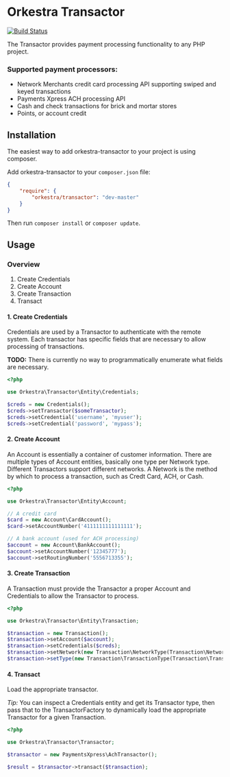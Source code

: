 Orkestra Transactor
===================

[![Build Status](https://travis-ci.org/orkestra/orkestra-transactor.png?branch=master)](https://travis-ci.org/orkestra/orkestra-transactor)

The Transactor provides payment processing functionality to any PHP project.

### Supported payment processors:

* Network Merchants credit card processing API supporting swiped and keyed transactions
* Payments Xpress ACH processing API
* Cash and check transactions for brick and mortar stores
* Points, or account credit

## Installation

The easiest way to add orkestra-transactor to your project is using composer.

Add orkestra-transactor to your `composer.json` file:

``` json
{
    "require": {
        "orkestra/transactor": "dev-master"
    }
}
```

Then run `composer install` or `composer update`.


## Usage

### Overview

1. Create Credentials
2. Create Account
3. Create Transaction
4. Transact

#### 1. Create Credentials

Credentials are used by a Transactor to authenticate with the remote system. Each transactor has specific fields that
are necessary to allow processing of transactions.

**TODO:** There is currently no way to programmatically enumerate what fields are necessary.

``` php
<?php

use Orkestra\Transactor\Entity\Credentials;

$creds = new Credentials();
$creds->setTransactor($someTransactor);
$creds->setCredential('username', 'myuser');
$creds->setCredential('password', 'mypass');
```


#### 2. Create Account

An Account is essentially a container of customer information. There are multiple types of Account entities, basically
one type per Network type. Different Transactors support different networks. A Network is the method by which to process
a transaction, such as Credt Card, ACH, or Cash.

``` php
<?php

use Orkestra\Transactor\Entity\Account;

// A credit card
$card = new Account\CardAccount();
$card->setAccountNumber('4111111111111111');

// A bank account (used for ACH processing)
$account = new Account\BankAccount();
$account->setAccountNumber('12345777');
$account->setRoutingNumber('5556713355');
```


#### 3. Create Transaction

A Transaction must provide the Transactor a proper Account and Credentials to allow the Transactor to process.

``` php
<?php

use Orkestra\Transactor\Entity\Transaction;

$transaction = new Transaction();
$transaction->setAccount($account);
$transaction->setCredentials($creds);
$transaction->setNetwork(new Transaction\NetworkType(Transaction\NetworkType::ACH));
$transaction->setType(new Transaction\TransactionType(Transaction\TransactionType::SALE));
```


#### 4. Transact

Load the appropriate transactor.

*Tip:* You can inspect a Credentials entity and get its Transactor type, then pass that to the TransactorFactory to
dynamically load the appropriate Transactor for a given Transaction.

``` php
<?php

use Orkestra\Transactor\Transactor;

$transactor = new PaymentsXpress\AchTransactor();

$result = $transactor->transact($transaction);
```
